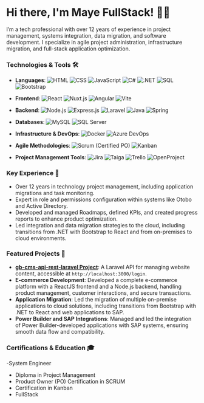 # Hi there, I'm Maye FullStack! 👋😄

I’m a tech professional with over 12 years of experience in project management, systems integration, data migration, and software development. I specialize in agile project administration, infrastructure migration, and full-stack application optimization.

### Technologies & Tools 🛠️
- **Languages**: 
  ![HTML](https://img.shields.io/badge/HTML5-E34F26?style=flat&logo=html5&logoColor=white)
  ![CSS](https://img.shields.io/badge/CSS3-1572B6?style=flat&logo=css3&logoColor=white)
  ![JavaScript](https://img.shields.io/badge/JavaScript-F7DF1E?style=flat&logo=javascript&logoColor=black)
  ![C#](https://img.shields.io/badge/C%23-239120?style=flat&logo=c-sharp&logoColor=white)
  ![.NET](https://img.shields.io/badge/.NET-512BD4?style=flat&logo=dotnet&logoColor=white)
  ![SQL](https://img.shields.io/badge/SQL-4479A1?style=flat&logo=microsoft-sql-server&logoColor=white)
  ![Bootstrap](https://img.shields.io/badge/Bootstrap-7952B3?style=flat&logo=bootstrap&logoColor=white)

- **Frontend**: 
  ![React](https://img.shields.io/badge/React-20232A?style=flat&logo=react&logoColor=61DAFB)
  ![Nuxt.js](https://img.shields.io/badge/Nuxt.js-00C58E?style=flat&logo=nuxtdotjs&logoColor=white)
  ![Angular](https://img.shields.io/badge/Angular-DD0031?style=flat&logo=angular&logoColor=white)
  ![Vite](https://img.shields.io/badge/Vite-646CFF?style=flat&logo=vite&logoColor=white)

- **Backend**: 
  ![Node.js](https://img.shields.io/badge/Node.js-339933?style=flat&logo=nodedotjs&logoColor=white)
  ![Express.js](https://img.shields.io/badge/Express.js-000000?style=flat&logo=express&logoColor=white)
  ![Laravel](https://img.shields.io/badge/Laravel-FF2D20?style=flat&logo=laravel&logoColor=white)
  ![Java](https://img.shields.io/badge/Java-007396?style=flat&logo=java&logoColor=white)
  ![Spring](https://img.shields.io/badge/Spring-6DB33F?style=flat&logo=spring&logoColor=white)

- **Databases**: 
  ![MySQL](https://img.shields.io/badge/MySQL-4479A1?style=flat&logo=mysql&logoColor=white)
  ![SQL Server](https://img.shields.io/badge/SQL%20Server-CC2927?style=flat&logo=microsoft-sql-server&logoColor=white)

- **Infrastructure & DevOps**: 
  ![Docker](https://img.shields.io/badge/Docker-2496ED?style=flat&logo=docker&logoColor=white)
  ![Azure DevOps](https://img.shields.io/badge/Azure%20DevOps-0078D7?style=flat&logo=azure-devops&logoColor=white)

- **Agile Methodologies**: 
  ![Scrum](https://img.shields.io/badge/Scrum-6DB33F?style=flat&logo=scrumalliance&logoColor=white) (Certified PO)
  ![Kanban](https://img.shields.io/badge/Kanban-0078D4?style=flat&logo=kanban&logoColor=white)

- **Project Management Tools**: 
  ![Jira](https://img.shields.io/badge/Jira-0052CC?style=flat&logo=jira&logoColor=white)
  ![Taiga](https://img.shields.io/badge/Taiga-58656D?style=flat&logo=taiga&logoColor=white)
  ![Trello](https://img.shields.io/badge/Trello-0052CC?style=flat&logo=trello&logoColor=white)
  ![OpenProject](https://img.shields.io/badge/OpenProject-4B9F3D?style=flat&logo=openproject&logoColor=white)


### Key Experience 💼
- Over 12 years in technology project management, including application migrations and task monitoring.
- Expert in role and permissions configuration within systems like Otobo and Active Directory.
- Developed and managed Roadmaps, defined KPIs, and created progress reports to enhance product optimization.
- Led integration and data migration strategies to the cloud, including transitions from .NET with Bootstrap to React and from on-premises to cloud environments.

### Featured Projects 🚀
- **[gb-cms-api-rest-laravel Project](URL-to-your-repository)**: A Laravel API for managing website content, accessible at `http://localhost:3000/login`.
- **E-commerce Development**: Developed a complete e-commerce platform with a ReactJS frontend and a Node.js backend, handling product management, customer interactions, and secure transactions.
- **Application Migration**: Led the migration of multiple on-premise applications to cloud solutions, including transitions from Bootstrap with .NET to React and web applications to SAP.
- **Power Builder and SAP Integrations**: Managed and led the integration of Power Builder-developed applications with SAP systems, ensuring smooth data flow and compatibility.

### Certifications & Education 🎓
-System Engineer
- Diploma in Project Management
- Product Owner (PO) Certification in SCRUM
- Certification in Kanban
- FullStack
